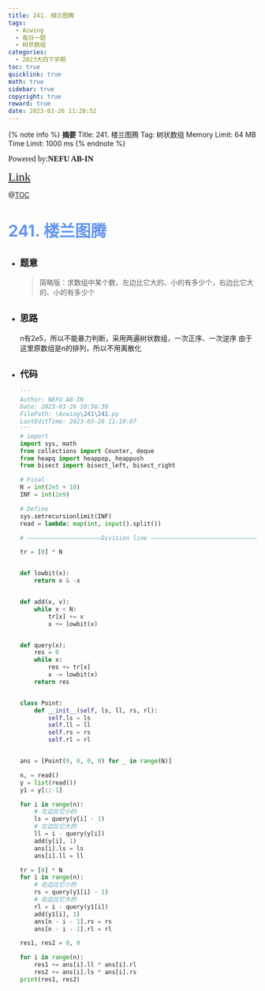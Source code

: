 ```yaml
---
title: 241. 楼兰图腾
tags:
  - Acwing
  - 每日一题
  - 树状数组
categories:
  - 2023大四下学期
toc: true
quicklink: true
math: true
sidebar: true
copyright: true
reward: true
date: 2023-03-26 11:20:52
---
```



{% note info %}
**摘要**
Title: 241. 楼兰图腾
Tag: 树状数组
Memory Limit: 64 MB
Time Limit: 1000 ms
{% endnote %}
<!-- more -->

<font size=3 face=楷体>Powered by:**NEFU AB-IN**</font>

<font color=#FFA500 size=5 face=楷体>[Link](https://www.acwing.com/problem/content/243/)</font>

@[TOC](文章目录)

# <font color=#6495ED size=6>241. 楼兰图腾</font>

* ## <font size=4 face=粗体>题意</font>

  >简略版：求数组中某个数，左边比它大的、小的有多少个，右边比它大的、小的有多少个

* ## <font size=4 face=粗体>思路</font>

  n有$2e5$，所以不能暴力判断，采用两遍树状数组，一次正序、一次逆序
  由于这里原数组是n的排列，所以不用离散化

* ## <font size=4 face=粗体>代码</font>

  ```python
  '''
  Author: NEFU AB-IN
  Date: 2023-03-26 10:56:30
  FilePath: \Acwing\241\241.py
  LastEditTime: 2023-03-26 11:19:07
  '''
  # import
  import sys, math
  from collections import Counter, deque
  from heapq import heappop, heappush
  from bisect import bisect_left, bisect_right

  # Final
  N = int(2e5 + 10)
  INF = int(2e9)

  # Define
  sys.setrecursionlimit(INF)
  read = lambda: map(int, input().split())

  # —————————————————————Division line ————————————————————————————————————————

  tr = [0] * N


  def lowbit(x):
      return x & -x


  def add(x, v):
      while x < N:
          tr[x] += v
          x += lowbit(x)


  def query(x):
      res = 0
      while x:
          res += tr[x]
          x -= lowbit(x)
      return res


  class Point:
      def __init__(self, ls, ll, rs, rl):
          self.ls = ls
          self.ll = ll
          self.rs = rs
          self.rl = rl


  ans = [Point(0, 0, 0, 0) for _ in range(N)]

  n, = read()
  y = list(read())
  y1 = y[::-1]

  for i in range(n):
      # 左边比它小的
      ls = query(y[i] - 1)
      # 左边比它大的
      ll = i - query(y[i])
      add(y[i], 1)
      ans[i].ls = ls
      ans[i].ll = ll

  tr = [0] * N
  for i in range(n):
      # 右边比它小的
      rs = query(y1[i] - 1)
      # 右边比它大的
      rl = i - query(y1[i])
      add(y1[i], 1)
      ans[n - i - 1].rs = rs
      ans[n - i - 1].rl = rl

  res1, res2 = 0, 0

  for i in range(n):
      res1 += ans[i].ll * ans[i].rl
      res2 += ans[i].ls * ans[i].rs
  print(res1, res2)
  ```